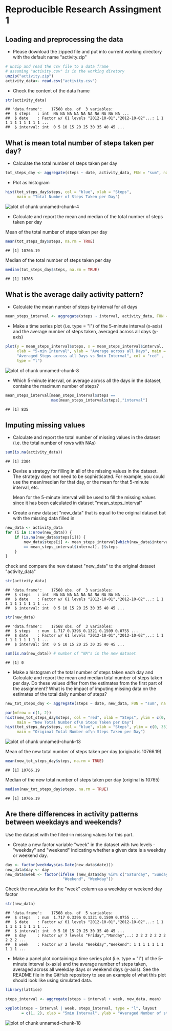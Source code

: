 # Reproducible Research Assingment 1

## Loading and preprocessing the data

* Please download the zipped file and put into current working directory with the default name "activity.zip"


```r
# unzip and read the csv file to a data frame
# assuming "activity.csv" is in the working diretory
unzip("activity.zip")
activity_data<- read.csv("activity.csv")
```

* Check the content of the data frame


```r
str(activity_data)
```

```
## 'data.frame':	17568 obs. of  3 variables:
##  $ steps   : int  NA NA NA NA NA NA NA NA NA NA ...
##  $ date    : Factor w/ 61 levels "2012-10-01","2012-10-02",..: 1 1 1 1 1 1 1 1 1 1 ...
##  $ interval: int  0 5 10 15 20 25 30 35 40 45 ...
```

## What is mean total number of steps taken per day?

* Calculate the total number of steps taken per day


```r
tot_steps_day <- aggregate(steps ~ date, activity_data, FUN = "sum", na.rm = TRUE)
```

* Plot as histogram


```r
hist(tot_steps_day$steps, col = "blue", xlab = "Steps", 
     main = "Total Number of Steps Taken per Day")
```

![plot of chunk unnamed-chunk-4](figure/unnamed-chunk-4-1.png)

* Calculate and report the mean and median of the total number of steps taken per day

Mean of the total number of steps taken per day


```r
mean(tot_steps_day$steps, na.rm = TRUE)
```

```
## [1] 10766.19
```

Median of the total number of steps taken per day


```r
median(tot_steps_day$steps, na.rm = TRUE)
```

```
## [1] 10765
```

## What is the average daily activity pattern?

* Calculate the mean number of steps by interval for all days


```r
mean_steps_interval <- aggregate(steps ~ interval, activity_data, FUN = "mean", na.rm = TRUE)
```

* Make a time series plot (i.e. type = "l") of the 5-minute interval (x-axis) and the average number of steps taken, averaged across all days (y-axis)


```r
plot(y = mean_steps_interval$steps, x = mean_steps_interval$interval, 
     xlab = "5-min Interval", ylab = "Average across all Days", main = 
     "Averaged Steps across all Days vs 5min Interval", col = "red" , 
     type = "l")
```

![plot of chunk unnamed-chunk-8](figure/unnamed-chunk-8-1.png)

* Which 5-minute interval, on average across all the days in the dataset, contains the maximum number of steps?


```r
mean_steps_interval[mean_steps_interval$steps ==
                    max(mean_steps_interval$steps),"interval"]
```

```
## [1] 835
```

## Imputing missing values

* Calculate and report the total number of missing values in the dataset (i.e. the total number of rows with NAs)


```r
sum(is.na(activity_data))
```

```
## [1] 2304
```

* Devise a strategy for filling in all of the missing values in the dataset. The strategy does not need to be sophisticated. For example, you could use the mean/median for that day, or the mean for that 5-minute interval, etc.

  Mean for the 5-minute interval will be used to fill the missing values since it has been calculated in dataset "mean_steps_interval"

* Create a new dataset "new_data" that is equal to the original dataset but with the missing data filled in


```r
new_data <- activity_data 
for (i in 1:nrow(new_data)) {
    if (is.na(new_data$steps[i])) {
        new_data$steps[i] <- mean_steps_interval[which(new_data$interval[i]
        == mean_steps_interval$interval), ]$steps
    }
}
```

check and compare the new dataset "new_data" to the original dataset "activity_data"


```r
str(activity_data)
```

```
## 'data.frame':	17568 obs. of  3 variables:
##  $ steps   : int  NA NA NA NA NA NA NA NA NA NA ...
##  $ date    : Factor w/ 61 levels "2012-10-01","2012-10-02",..: 1 1 1 1 1 1 1 1 1 1 ...
##  $ interval: int  0 5 10 15 20 25 30 35 40 45 ...
```

```r
str(new_data)
```

```
## 'data.frame':	17568 obs. of  3 variables:
##  $ steps   : num  1.717 0.3396 0.1321 0.1509 0.0755 ...
##  $ date    : Factor w/ 61 levels "2012-10-01","2012-10-02",..: 1 1 1 1 1 1 1 1 1 1 ...
##  $ interval: int  0 5 10 15 20 25 30 35 40 45 ...
```

```r
sum(is.na(new_data)) # number of "NA"s in the new dataset
```

```
## [1] 0
```

* Make a histogram of the total number of steps taken each day and Calculate and report the mean and median total number of steps taken per day. Do these values differ from the estimates from the first part of the assignment? What is the impact of imputing missing data on the estimates of the total daily number of steps?


```r
new_tot_steps_day <- aggregate(steps ~ date, new_data, FUN = "sum", na.rm = TRUE)

par(mfrow = c(1, 2))
hist(new_tot_steps_day$steps, col = "red", xlab = "Steps", ylim = c(0, 35),
     main = "New Total Number of\n Steps Taken per Day")
hist(tot_steps_day$steps, col = "blue", xlab = "Steps", ylim = c(0, 35),
     main = "Original Total Number of\n Steps Taken per Day")
```

![plot of chunk unnamed-chunk-13](figure/unnamed-chunk-13-1.png)

Mean of the new total number of steps taken per day (original is 10766.19)


```r
mean(new_tot_steps_day$steps, na.rm = TRUE)
```

```
## [1] 10766.19
```

Median of the new total number of steps taken per day (original is 10765)


```r
median(new_tot_steps_day$steps, na.rm = TRUE)
```

```
## [1] 10766.19
```

## Are there differences in activity patterns between weekdays and weekends?

Use the dataset with the filled-in missing values for this part.

* Create a new factor variable "week" in the dataset with two levels - "weekday" and "weekend" indicating whether a given date is a weekday or weekend day.



```r
day <- factor(weekdays(as.Date(new_data$date)))
new_data$day <- day
new_data$week <- factor(ifelse (new_data$day %in% c("Saturday", "Sunday"), 
                         "Weekend", "Weekday"))
```

Check the new_data for the "week" column as a weekday or weekend day factor


```r
str(new_data)
```

```
## 'data.frame':	17568 obs. of  5 variables:
##  $ steps   : num  1.717 0.3396 0.1321 0.1509 0.0755 ...
##  $ date    : Factor w/ 61 levels "2012-10-01","2012-10-02",..: 1 1 1 1 1 1 1 1 1 1 ...
##  $ interval: int  0 5 10 15 20 25 30 35 40 45 ...
##  $ day     : Factor w/ 7 levels "Friday","Monday",..: 2 2 2 2 2 2 2 2 2 2 ...
##  $ week    : Factor w/ 2 levels "Weekday","Weekend": 1 1 1 1 1 1 1 1 1 1 ...
```


* Make a panel plot containing a time series plot (i.e. type = "l") of the 5-minute interval (x-axis) and the average number of steps taken, averaged across all weekday days or weekend days (y-axis). See the README file in the GitHub repository to see an example of what this plot should look like using simulated data.


```r
library(lattice)

steps_interval <- aggregate(steps ~ interval + week, new_data, mean)

xyplot(steps ~ interval | week, steps_interval, type = "l", layout 
       = c(1, 2), xlab = "5min Interval", ylab = "Averaged Number of steps")
```

![plot of chunk unnamed-chunk-18](figure/unnamed-chunk-18-1.png)




